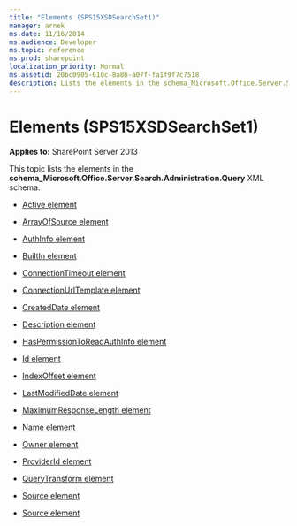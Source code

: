 ```yaml
---
title: "Elements (SPS15XSDSearchSet1)"
manager: arnek
ms.date: 11/16/2014
ms.audience: Developer
ms.topic: reference
ms.prod: sharepoint
localization_priority: Normal
ms.assetid: 20bc0905-610c-8a8b-a07f-fa1f9f7c7518
description: Lists the elements in the schema_Microsoft.Office.Server.Search.Administration.Query XML schema.
---
```


# Elements (SPS15XSDSearchSet1)

**Applies to:** SharePoint Server 2013

This topic lists the elements in the **schema_Microsoft.Office.Server.Search.Administration.Query** XML schema. 
  
- [Active element](active-element-source-complextypesps15xsdsearchset1.md)
    
- [ArrayOfSource element](arrayofsource-element-sps15xsdsearchset1.md)
    
- [AuthInfo element](authinfo-element-source-complextypesps15xsdsearchset1.md)
    
- [BuiltIn element](builtin-element-source-complextypesps15xsdsearchset1.md)
    
- [ConnectionTimeout element](connectiontimeout-element-source-complextypesps15xsdsearchset1.md)
    
- [ConnectionUrlTemplate element](connectionurltemplate-element-source-complextypesps15xsdsearchset1.md)
    
- [CreatedDate element](createddate-element-source-complextypesps15xsdsearchset1.md)
    
- [Description element](description-element-source-complextypesps15xsdsearchset1.md)
    
- [HasPermissionToReadAuthInfo element](haspermissiontoreadauthinfo-element-source-complextypesps15xsdsearchset1.md)
    
- [Id element](id-element-source-complextypesps15xsdsearchset1.md)
    
- [IndexOffset element](indexoffset-element-source-complextypesps15xsdsearchset1.md)
    
- [LastModifiedDate element](lastmodifieddate-element-source-complextypesps15xsdsearchset1.md)
    
- [MaximumResponseLength element](maximumresponselength-element-source-complextypesps15xsdsearchset1.md)
    
- [Name element](name-element-source-complextypesps15xsdsearchset1.md)
    
- [Owner element](owner-element-source-complextypesps15xsdsearchset1.md)
    
- [ProviderId element](providerid-element-source-complextypesps15xsdsearchset1.md)
    
- [QueryTransform element](querytransform-element-source-complextypesps15xsdsearchset1.md)
    
- [Source element](source-element-sps15xsdsearchset1.md)
    
- [Source element](source-element-arrayofsource-complextypesps15xsdsearchset1.md)
    


